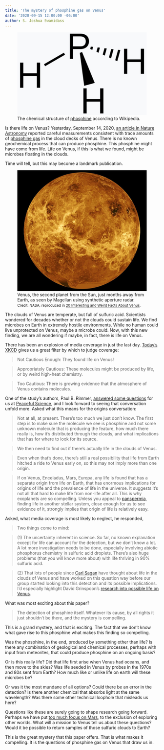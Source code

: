 ```yaml
---
title: 'The mystery of phosphine gas on Venus'
date: '2020-09-15 12:00:00 -06:00'
author: S. Joshua Swamidass 
---
```


<figure>
<img src="/uploads/2020/Swamidass_Phosphine_Venus_Fig_1.jpg" alt="Phosphine molecule"/>
<figcaption>The chemical structure of <a href="https://en.wikipedia.org/wiki/Phosphine">phosphine</a> according to Wikipedia.
</figcaption>
</figure>



Is there life on Venus? Yesterday, September 14, 2020, <a href="an article in Nature Astronomy">an article in Nature Astronomy</a> reported careful measurements consistent with trace amounts of <a href="https://en.wikipedia.org/wiki/Phosphine">phosphine gas</a> in the cloud decks of Venus. There is no known geochemical process that can produce phosphine. This phosphine might have come from life. Life on Venus, if this is what we found, might be microbes floating in the clouds.

Time will tell, but this may become a landmark publication.  

<!--more-->

<figure>
<img src="/uploads/2020/Swamidass_Phosphine_Venus_Fig_2.jpg" alt="Venus, as seen by synthetic aperture radar"/>
<figcaption>Venus, the second planet from the Sun, just months away from Earth, as seen by Magellan using synthetic aperture radar. <small>Credit: NASA; reproduced in <a href="https://www.rankred.com/facts-about-venus/">20 Interesting and Weird Facts About Venus</a>.</small>
</figcaption>
</figure>


The clouds of Venus are temperate, but full of sulfuric acid. Scientists wondered for decades whether or not the clouds could sustain life. We find microbes on Earth in extremely hostile environments. While no human could live unprotected on Venus, maybe a microbe could. Now, with this new finding, we are all wondering if maybe, in fact, there is life on Venus. 

There has been an explosion of media coverage in just the last day. <a href="https://xkcd.com/2359/">Today’s XKCD</a> gives us a great filter by which to judge coverage:

>Not Cautious Enough: They found life on Venus!
 
>Appropriately Cautious: These molecules might be produced by life, or by weird high-heat chemistry. 

>Too Cautious: There is growing evidence that the atmosphere of Venus contains molecules.

One of the study’s authors, Paul B. Rimmer, <a href="https://discourse.peacefulscience.org/t/phosphine-gas-in-the-cloud-decks-of-venus/11729">answered some questions</a> for us at <a href="https://discourse.peacefulscience.org">Peaceful Science</a>, and I look forward to seeing that conversation unfold more. Asked what this means for the origins conversation:

>Not at all, at present. There’s too much we just don’t know. The first step is to make sure the molecule we see is phosphine and not some unknown molecule that is producing the feature, how much there really is, how it’s distributed through the clouds, and what implications that has for where to look for its source.

>We then need to find out if there’s actually life in the clouds of Venus.

>Even when that’s done, there’s still a real possibility that life from Earth hitched a ride to Venus early on, so this may not imply more than one origin.

>If on Venus, Enceladus, Mars, Europa, any life is found that has a separate origin from life on Earth, that has enormous implications for origins of life and the prevalence of life in the universe. It suggests it’s not all that hard to make life from non-life after all. This is why exoplanets are so compelling. Unless you appeal to <a href="https://en.wikipedia.org/wiki/Panspermia">panspermia</a>, finding life in another stellar system, close enough for us to see evidence of it, strongly implies that origin of life is relatively easy.

Asked, what media coverage is most likely to neglect, he responded,

>Two things come to mind:

>(1) The uncertainty inherent in science. So far, no known explanation except for life can account for the detection, but we don’t know a lot. A lot more investigation needs to be done, especially involving abiotic phosphorus chemistry in sulfuric acid droplets. There’s also huge problems (that you will know more about) with life thriving in 90% sulfuric acid.

>(2) That lots of people since <a href="https://mashable.com/article/venus-life-theory-carl-sagan/">Carl Sagan</a> have thought about life in the clouds of Venus and have worked on this question way before our group started looking into this detection and its possible implications. I’d especially highlight David Grinspoon’s <a href="http://nautil.us/issue/43/heroes/the-romantic-venus-we-never-knew">research into possible life on Venus</a>.

What was most exciting about this paper?

>The detection of phosphine itself. Whatever its cause, by all rights it just shouldn’t be there, and the mystery is compelling.

This is a grand mystery, and that is exciting. The fact that we don’t know what gave rise to this phosphine what makes this finding so compelling. 

Was the phosphine, in the end, produced by something other than life? Is there any combination of geological and chemical processes, perhaps with input from meteorites, that could produce phosphine on an ongoing basis?

Or is this really life? Did that life first arise when Venus had oceans, and then move to the skies? Was life seeded in Venus by probes in the 1970s and 80s sent from Earth? How much like or unlike life on earth will these microbes be?

Or was it the most mundane of all options? Could there be an error in the detection? Is there another chemical that absorbs light at the same wavelength? Was there some other technical loophole that misleads us here?

Questions like these are surely going to shape research going forward. Perhaps we have put <a href="https://www.nytimes.com/2020/07/28/science/mars-nasa-science.html">too much focus on Mars</a>, to the exclusion of exploring other worlds. What will a mission to Venus tell us about these questions? Would it be possible to return samples of those sulfuric clouds to Earth? 

This is the great mystery that this paper offers. That is what makes it compelling. It is the questions of phosphine gas on Venus that draw us in.

